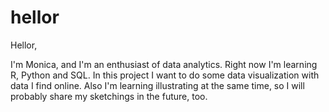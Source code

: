 # hellor
Hellor, 

I'm Monica, and I'm an enthusiast of data analytics. Right now I'm learning R, Python and SQL.
In this project I want to do some data visualization with data I find online. 
Also I'm learning illustrating at the same time, so I will probably share my sketchings in the future, too.
